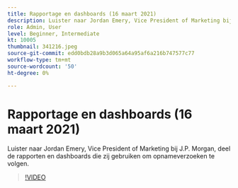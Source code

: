 ```yaml
---
title: Rapportage en dashboards (16 maart 2021)
description: Luister naar Jordan Emery, Vice President of Marketing bij J.P. Morgan, deel de rapporten en dashboards die zij gebruiken om opnameverzoeken te volgen.
role: Admin, User
level: Beginner, Intermediate
kt: 10005
thumbnail: 341216.jpeg
source-git-commit: edd0bdb28a9b3d065a64a95af6a216b747577c77
workflow-type: tm+mt
source-wordcount: '50'
ht-degree: 0%

---
```


# Rapportage en dashboards (16 maart 2021)

Luister naar Jordan Emery, Vice President of Marketing bij J.P. Morgan, deel de rapporten en dashboards die zij gebruiken om opnameverzoeken te volgen.

>[!VIDEO](https://video.tv.adobe.com/v/341216/?quality=12&learn=on)
